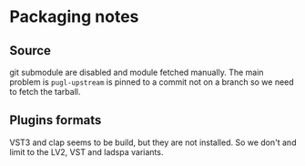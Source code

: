 Packaging notes
===============

## Source

git submodule are disabled and module fetched manually. The main
problem is `pugl-upstream` is pinned to a commit not on a branch so we
need to fetch the tarball.

## Plugins formats

VST3 and clap seems to be build, but they are not installed. So we
don't and limit to the LV2, VST and ladspa variants.
